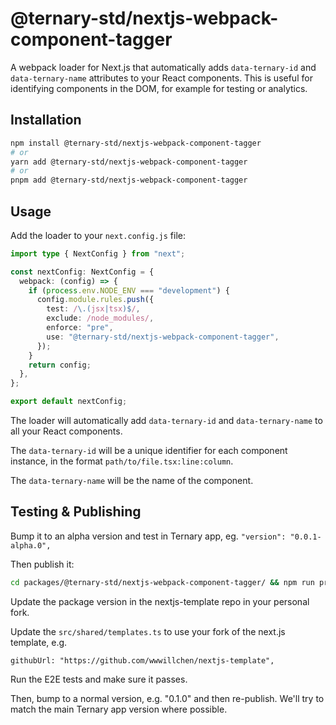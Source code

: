 # @ternary-std/nextjs-webpack-component-tagger

A webpack loader for Next.js that automatically adds `data-ternary-id` and `data-ternary-name` attributes to your React components. This is useful for identifying components in the DOM, for example for testing or analytics.

## Installation

```bash
npm install @ternary-std/nextjs-webpack-component-tagger
# or
yarn add @ternary-std/nextjs-webpack-component-tagger
# or
pnpm add @ternary-std/nextjs-webpack-component-tagger
```

## Usage

Add the loader to your `next.config.js` file:

```ts
import type { NextConfig } from "next";

const nextConfig: NextConfig = {
  webpack: (config) => {
    if (process.env.NODE_ENV === "development") {
      config.module.rules.push({
        test: /\.(jsx|tsx)$/,
        exclude: /node_modules/,
        enforce: "pre",
        use: "@ternary-std/nextjs-webpack-component-tagger",
      });
    }
    return config;
  },
};

export default nextConfig;
```

The loader will automatically add `data-ternary-id` and `data-ternary-name` to all your React components.

The `data-ternary-id` will be a unique identifier for each component instance, in the format `path/to/file.tsx:line:column`.

The `data-ternary-name` will be the name of the component.

## Testing & Publishing

Bump it to an alpha version and test in Ternary app, eg. `"version": "0.0.1-alpha.0",`

Then publish it:

```sh
cd packages/@ternary-std/nextjs-webpack-component-tagger/ && npm run prepublishOnly && npm publish
```

Update the package version in the nextjs-template repo in your personal fork.

Update the `src/shared/templates.ts` to use your fork of the next.js template, e.g.

```
githubUrl: "https://github.com/wwwillchen/nextjs-template",
```

Run the E2E tests and make sure it passes.

Then, bump to a normal version, e.g. "0.1.0" and then re-publish. We'll try to match the main Ternary app version where possible.
